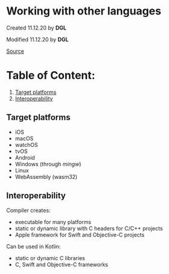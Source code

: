 # Working with other languages #

Created 11.12.20 by **DGL**

Modified 11.12.20 by **DGL**

[Source](https://kotlinlang.org/docs/reference/native-overview.html)

# Table of Content: #

<!-- vim-markdown-toc GFM -->

1. [Target platforms](#target-platforms)
1. [Interoperability](#interoperability)

<!-- vim-markdown-toc -->

## Target platforms ##
* iOS
* macOS
* watchOS
* tvOS
* Android
* Windows (through *mingw*)
* Linux
* WebAssembly (wasm32)

## Interoperability ##

Compiler creates:

* executable for many platforms
* static or dynamic library with C headers for C/C++ projects
* Apple framework for Swift and Objective-C projects

Can be used in Kotlin:
* static or dynamic C libraries
* C, Swift and Objective-C frameworks
